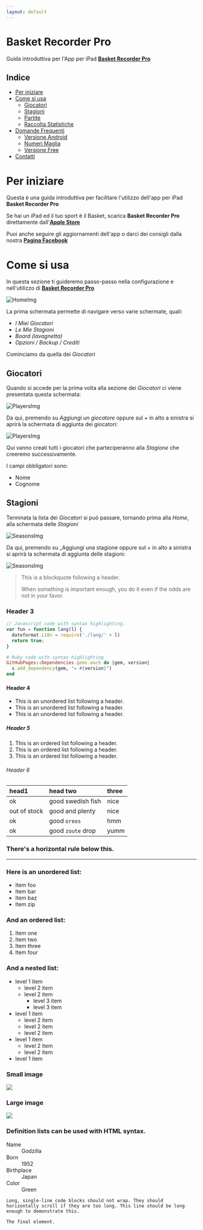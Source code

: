 ```yaml
---
layout: default
---
```


# Basket Recorder Pro

Guida introduttiva per l'App per iPad **[Basket Recorder Pro](https://itunes.apple.com/it/app/basket-recorder-pro/id590251773?mt=8 "Download App")**

## Indice

- [Per iniziare](#per-iniziare)
- [Come si usa](#come-si-usa)
  - [Giocatori](#giocatori)
  - [Stagioni](#stagioni)
  - [Partite](#partite)
  - [Raccolta Statistiche]()
- [Domande Frequenti](#domande-frequenti)
  - [Versione Android]()
  - [Numeri Maglia]()
  - [Versione Free]()
- [Contatti](#contatti)


# [](#per-iniziare)Per iniziare

Questa è una guida introduttiva per facilitare l'utilizzo dell'app per iPad **Basket Recorder Pro**

Se hai un iPad ed il tuo sport è il Basket, scarica **Basket Recorder Pro** direttamente dall'**[Apple Store](https://itunes.apple.com/it/app/basket-recorder-pro/id590251773?mt=8 "Download App")**

Puoi anche seguire gli aggiornamenti dell'app o darci dei consigli dalla nostra **[Pagina Facebook](https://www.facebook.com/BasketRecorder "Visita la pagina Facebook")**


# [](#come-si-usa)Come si usa

In questa sezione ti guideremo passo-passo nella configurazione e nell'utilizzo di **[Basket Recorder Pro](https://itunes.apple.com/it/app/basket-recorder-pro/id590251773?mt=8 "Download App")**

![HomeImg](assets/images/1-home.png "Home Page")

La prima schermata permette di navigare verso varie schermate, quali:
- _I Miei Giocatori_
- _Le Mie Stagioni_
- _Board (lavagnetta)_
- _Opzioni / Backup / Crediti_

Cominciamo da quella dei _Giocatori_

## [](#giocatori)Giocatori

Quando si accede per la prima volta alla sezione dei _Giocatori_ ci viene presentata questa schermata:

![PlayersImg](assets/images/2-giocatori.png "Giocatori")

Da qui, premendo su _Aggiungi un giocatore_ oppure sul _+_ in alto a sinistra si aprirà la schermata di aggiunta dei giocatori:

![PlayersImg](assets/images/3-giocatori.png "Aggiungi Giocatore")

Qui vanno creati tutti i giocatori che parteciperanno alla _Stagione_ che creeremo successivamente.

I campi obbligatori sono:
- Nome
- Cognome

## [](#stagioni)Stagioni

Terminata la lista dei _Giocatori_ si può passare, tornando prima alla _Home_, alla schermata delle _Stagioni_

![SeasonsImg](assets/images/4-stagioni.png "Stagioni")

Da qui, premendo su _Aggiungi una stagione oppure sul _+_ in alto a sinistra si aprirà la schermata di aggiunta delle stagioni:

![SeasonsImg](assets/images/5-stagioni.png "Aggiungi Stagione")


> This is a blockquote following a header.
>
> When something is important enough, you do it even if the odds are not in your favor.

### [](#header-3)Header 3

```js
// Javascript code with syntax highlighting.
var fun = function lang(l) {
  dateformat.i18n = require('./lang/' + l)
  return true;
}
```

```ruby
# Ruby code with syntax highlighting
GitHubPages::Dependencies.gems.each do |gem, version|
  s.add_dependency(gem, "= #{version}")
end
```

#### [](#header-4)Header 4

*   This is an unordered list following a header.
*   This is an unordered list following a header.
*   This is an unordered list following a header.

##### [](#header-5)Header 5

1.  This is an ordered list following a header.
2.  This is an ordered list following a header.
3.  This is an ordered list following a header.

###### [](#header-6)Header 6

| head1        | head two          | three |
|:-------------|:------------------|:------|
| ok           | good swedish fish | nice  |
| out of stock | good and plenty   | nice  |
| ok           | good `oreos`      | hmm   |
| ok           | good `zoute` drop | yumm  |

### There's a horizontal rule below this.

* * *

### Here is an unordered list:

*   Item foo
*   Item bar
*   Item baz
*   Item zip

### And an ordered list:

1.  Item one
1.  Item two
1.  Item three
1.  Item four

### And a nested list:

- level 1 item
  - level 2 item
  - level 2 item
    - level 3 item
    - level 3 item
- level 1 item
  - level 2 item
  - level 2 item
  - level 2 item
- level 1 item
  - level 2 item
  - level 2 item
- level 1 item

### Small image

![](https://assets-cdn.github.com/images/icons/emoji/octocat.png)

### Large image

![](https://guides.github.com/activities/hello-world/branching.png)


### Definition lists can be used with HTML syntax.

<dl>
<dt>Name</dt>
<dd>Godzilla</dd>
<dt>Born</dt>
<dd>1952</dd>
<dt>Birthplace</dt>
<dd>Japan</dd>
<dt>Color</dt>
<dd>Green</dd>
</dl>

```
Long, single-line code blocks should not wrap. They should horizontally scroll if they are too long. This line should be long enough to demonstrate this.
```

```
The final element.
```
